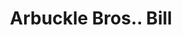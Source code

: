 ---
doi: 10.7916/D8349XG6
date_other: '1880'
date_other_textual: 1880-1889
form: printed ephemera
genre:
- Invoices
name:
- Arbuckle Bros.
object_in_context_url: https://biggert.cul.columbia.edu/items/view/ave_biggert_00947
subject_hierarchical_geographic:
- New York, New York, United States
subject_name:
- Arbuckle Bros.
title: Arbuckle Bros.. Bill
sort_title: Arbuckle Bros.. Bill
call_number: ave_biggert_00947
coordinates:
- 40.71277777777778,-74.00583333333333
pid: ave_biggert_00947
identifiers: ave_biggert_00947
thumbnail: https://derivativo-1.library.columbia.edu/iiif/2/ldpd:344309/full/!256,256/0/native.jpg
permalink: /biggert/ave_biggert_00947/
layout: iiif-image-page
---
